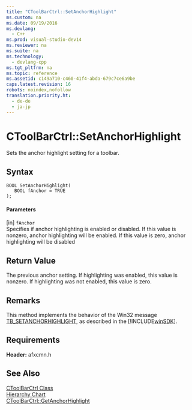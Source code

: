 ```yaml
---
title: "CToolBarCtrl::SetAnchorHighlight"
ms.custom: na
ms.date: 09/19/2016
ms.devlang: 
  - C++
ms.prod: visual-studio-dev14
ms.reviewer: na
ms.suite: na
ms.technology: 
  - devlang-cpp
ms.tgt_pltfrm: na
ms.topic: reference
ms.assetid: c149a710-c460-41f4-abda-679c7ce6a9be
caps.latest.revision: 16
robots: noindex,nofollow
translation.priority.ht: 
  - de-de
  - ja-jp
---
```

# CToolBarCtrl::SetAnchorHighlight
Sets the anchor highlight setting for a toolbar.  
  
## Syntax  
  
```  
BOOL SetAnchorHighlight(  
   BOOL fAnchor = TRUE   
);  
```  
  
#### Parameters  
 [in] `fAnchor`  
 Specifies if anchor highlighting is enabled or disabled. If this value is nonzero, anchor highlighting will be enabled. If this value is zero, anchor highlighting will be disabled  
  
## Return Value  
 The previous anchor setting. If highlighting was enabled, this value is nonzero. If highlighting was not enabled, this value is zero.  
  
## Remarks  
 This method implements the behavior of the Win32 message [TB_SETANCHORHIGHLIGHT](http://msdn.microsoft.com/library/windows/desktop/bb787396), as described in the [!INCLUDE[winSDK](../vs140/includes/winSDK_md.md)].  
  
## Requirements  
 **Header:** afxcmn.h  
  
## See Also  
 [CToolBarCtrl Class](../vs140/CToolBarCtrl-Class.md)   
 [Hierarchy Chart](../vs140/Hierarchy-Chart.md)   
 [CToolBarCtrl::GetAnchorHighlight](../vs140/CToolBarCtrl--GetAnchorHighlight.md)
